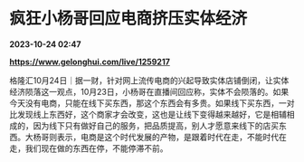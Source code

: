 # 疯狂小杨哥回应电商挤压实体经济

**2023-10-24 02:47**

**https://www.gelonghui.com/live/1259217**

格隆汇10月24日｜据一财，针对网上流传电商的兴起导致实体店铺倒闭，让实体经济陨落这一观点，10月23日，小杨哥在直播间回应称，实体不会陨落的。如果今天没有电商，只能在线下买东西，那这个东西会有多贵。如果线下买东西，一对比发现线上东西好，这个商家才会改变，这也是让线下变得越来越好，它是相辅相成的，因为线下只有做好自己的服务，把品质提高，别人才愿意来线下的店买东西。大杨哥则表示，电商是这个时代发展的产物，是跟着时代在走，不能时代在走，我们现在做的东西在停，不能停滞不前。